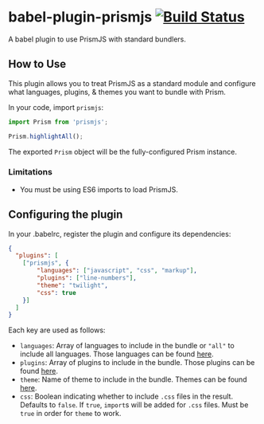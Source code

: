 # babel-plugin-prismjs [![Build Status](https://travis-ci.org/mAAdhaTTah/babel-plugin-prismjs.svg?branch=master)](https://travis-ci.org/mAAdhaTTah/babel-plugin-prismjs)

A babel plugin to use PrismJS with standard bundlers.

## How to Use
This plugin allows you to treat PrismJS as a standard module and configure what languages, plugins, & themes you want to bundle with Prism.

In your code, import `prismjs`:

```js
import Prism from 'prismjs';

Prism.highlightAll();
```

The exported `Prism` object will be the fully-configured Prism instance.

### Limitations

- You must be using ES6 imports to load PrismJS.

## Configuring the plugin

In your .babelrc, register the plugin and configure its dependencies:

```json
{
  "plugins": [
    ["prismjs", {
        "languages": ["javascript", "css", "markup"],
        "plugins": ["line-numbers"],
        "theme": "twilight",
        "css": true
    }]
  ]
}
```

Each key are used as follows:

* `languages`: Array of languages to include in the bundle or `"all"` to include all languages. Those languages can be found [here](http://prismjs.com/#languages-list).
* `plugins`: Array of plugins to include in the bundle. Those plugins can be found [here](http://prismjs.com/#plugins).
* `theme`: Name of theme to include in the bundle. Themes can be found [here](http://prismjs.com/).
* `css`: Boolean indicating whether to include `.css` files in the result. Defaults to `false`. If `true`, `import`s will be added for `.css` files. Must be `true` in order for `theme` to work.
